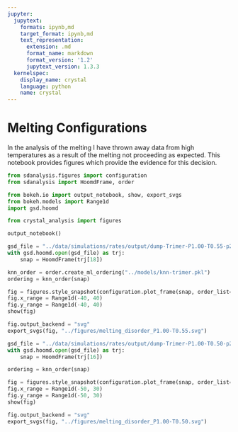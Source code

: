```yaml
---
jupyter:
  jupytext:
    formats: ipynb,md
    target_format: ipynb,md
    text_representation:
      extension: .md
      format_name: markdown
      format_version: '1.2'
      jupytext_version: 1.3.3
  kernelspec:
    display_name: crystal
    language: python
    name: crystal
---
```


# Melting Configurations

In the analysis of the melting
I have thrown away data from high temperatures
as a result of the melting not proceeding as expected.
This notebook provides figures
which provide the evidence for this decision.

```python
from sdanalysis.figures import configuration
from sdanalysis import HoomdFrame, order

from bokeh.io import output_notebook, show, export_svgs
from bokeh.models import Range1d
import gsd.hoomd

from crystal_analysis import figures

output_notebook()
```

```python
gsd_file = "../data/simulations/rates/output/dump-Trimer-P1.00-T0.55-p2-ID1.gsd"
with gsd.hoomd.open(gsd_file) as trj:
    snap = HoomdFrame(trj[18])
```

```python
knn_order = order.create_ml_ordering("../models/knn-trimer.pkl")
ordering = knn_order(snap)
```

```python
fig = figures.style_snapshot(configuration.plot_frame(snap, order_list=ordering))
fig.x_range = Range1d(-40, 40)
fig.y_range = Range1d(-40, 40)
show(fig)
```

```python
fig.output_backend = "svg"
export_svgs(fig, "../figures/melting_disorder_P1.00-T0.55.svg")
```

```python
gsd_file = "../data/simulations/rates/output/dump-Trimer-P1.00-T0.50-p2-ID1.gsd"
with gsd.hoomd.open(gsd_file) as trj:
    snap = HoomdFrame(trj[16])

ordering = knn_order(snap)

fig = figures.style_snapshot(configuration.plot_frame(snap, order_list=ordering))
fig.x_range = Range1d(-50, 30)
fig.y_range = Range1d(-50, 30)
show(fig)
```

```python
fig.output_backend = "svg"
export_svgs(fig, "../figures/melting_disorder_P1.00-T0.50.svg")
```
